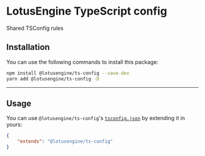 LotusEngine TypeScript config
===========================

Shared TSConfig rules

## Installation

You can use the following commands to install this package:

```sh
npm install @lotusengine/ts-config --save-dev
yarn add @lotusengine/ts-config -D
```

---

## Usage

You can use `@lotusengine/ts-config`'s
[`tsconfig.json`](https://github.com/lotusengine/config/packages/ts-config/tsconfig.json) by extending it in yours:

```json
{
	"extends": "@lotusengine/ts-config"
}
```

